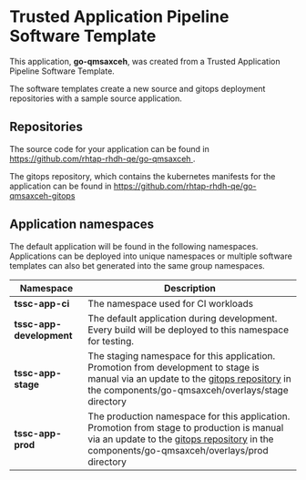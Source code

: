 # Trusted Application Pipeline Software Template

This application, **go-qmsaxceh**, was created from a Trusted Application Pipeline Software Template.

The software templates create a new source and gitops deployment repositories with a sample source application. 

## Repositories

The source code for your application can be found in [https://github.com/rhtap-rhdh-qe/go-qmsaxceh ](https://github.com/rhtap-rhdh-qe/go-qmsaxceh ).
 
The gitops repository, which contains the kubernetes manifests for the application can be found in 
[https://github.com/rhtap-rhdh-qe/go-qmsaxceh-gitops ](https://github.com/rhtap-rhdh-qe/go-qmsaxceh-gitops ) 

## Application namespaces 

The default application will be found in the following namespaces. Applications can be deployed into unique namespaces or multiple software templates can also bet generated into the same group namespaces.  

|  Namespace   |  Description   |  
| -------- | -------- |
| **tssc-app-ci** | The namespace used for CI workloads |
| **tssc-app-development** | The default application during development. Every build will be deployed to this namespace for testing. |
| **tssc-app-stage** | The staging namespace for this application. Promotion from development to stage is manual via an update to the [gitops repository](https://github.com/rhtap-rhdh-qe/go-qmsaxceh-gitops ) in the components/go-qmsaxceh/overlays/stage directory |
| **tssc-app-prod** | The production namespace for this application. Promotion from stage to production is manual via an update to the [gitops repository](https://github.com/rhtap-rhdh-qe/go-qmsaxceh-gitops ) in the components/go-qmsaxceh/overlays/prod directory |